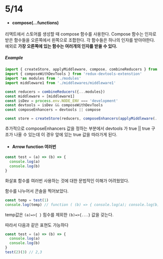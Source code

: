 # 5/14



- #### compose(…functions)

리액트에서 스토어를 생성할 때 compose 함수를 사용한다. Compose 함수는 인자로 받은 함수들을 오른쪽에서 왼쪽으로 조합한다. 각 함수들은 하나의 인자를 받아야한다. 예외로 **가장 오른쪽에 있는 함수는 여러개의 인자를 받을 수 있다.**

##### Example

```js
import { createStore, applyMiddleware, compose, combineReducers } from 'redux'
import { composeWithDevTools } from 'redux-devtools-extenstion'
import *as modules from './modules'
import middleware1 from './middlewares/middleware1'

const reducers = combineReducers({...modules})
const middleware = [middleware1]
const isDev = process.env.NODE_ENV === 'development'
const devtools = isDev && composeWithDevTools
const composeEnhancers = devtools || compose

const store = createStore(reducers, composeEnhancers(applyMiddleware(...middleware)))
```

추가적으로 composeEnhancers 값을 정하는 부분에서 devtools 가 true || true 구조가 나올 수 있는데 이 경우 앞에 있는 true 값을 따라가게 된다. 



- #### Arrow function 여러번

```js
const test = (a) => (b) => {
  console.log(a)
  console.log(b)
}
```

화살표 함수를 여러번 사용하는 것에 대한 문법적인 이해가 어려웠었다.

함수를 나누어서 콘솔을 찍어보았다.

```js
const temp = test(1)
console.log(temp) // function ( (b) => { console.log(a); console.log(b); } )
```

temp값은 <code>(a)=>{ }</code> 힘수를 제외한 <code>(b)=>{...}</code> 값을 갖는다. 

따라서 다음과 같은 표현도 가능하다

```js
const test = (a) => (b) => {
  console.log(a)
  console.log(b)
}
test(2)(3) // 2,3
```



